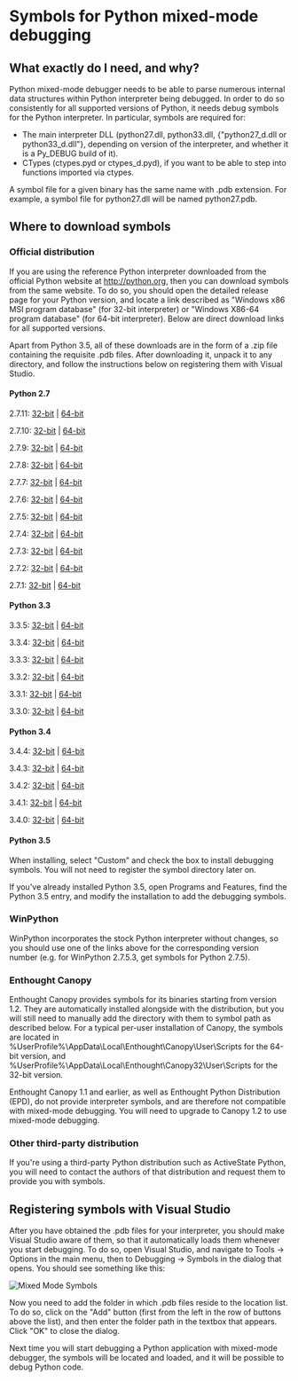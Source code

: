 # Symbols for Python mixed-mode debugging

## What exactly do I need, and why?

Python mixed-mode debugger needs to be able to parse numerous internal data structures within Python interpreter being debugged. In order to do so consistently for all supported versions of Python, it needs debug symbols for the Python interpreter. In particular, symbols are required for:

* The main interpreter DLL (python27.dll, python33.dll, {"python27_d.dll or python33_d.dll"}, depending on version of the interpreter, and whether it is a Py_DEBUG build of it).
* CTypes (ctypes.pyd or ctypes_d.pyd), if you want to be able to step into functions imported via ctypes.

A symbol file for a given binary has the same name with .pdb extension. For example, a symbol file for python27.dll will be named python27.pdb.

## Where to download symbols

### Official distribution

If you are using the reference Python interpreter downloaded from the official Python website at http://python.org, then you can download symbols from the same website. To do so, you should open the detailed release page for your Python version, and locate a link described as "Windows x86 MSI program database" (for 32-bit interpreter) or "Windows X86-64 program database" (for 64-bit interpreter). Below are direct download links for all supported versions.

Apart from Python 3.5, all of these downloads are in the form of a .zip file containing the requisite .pdb files. After downloading it, unpack it to any directory, and follow the instructions below on registering them with Visual Studio.

#### Python 2.7
2.7.11: [32-bit](https://www.python.org/ftp/python/2.7.11/python-2.7.11-pdb.zip) | [64-bit](https://www.python.org/ftp/python/2.7.11/python-2.7.11.amd64-pdb.zip)

2.7.10: [32-bit](https://www.python.org/ftp/python/2.7.10/python-2.7.10-pdb.zip) | [64-bit](https://www.python.org/ftp/python/2.7.10/python-2.7.10.amd64-pdb.zip)

2.7.9: [32-bit](https://www.python.org/ftp/python/2.7.9/python-2.7.9-pdb.zip) | [64-bit](https://www.python.org/ftp/python/2.7.9/python-2.7.9.amd64-pdb.zip)

2.7.8: [32-bit](https://www.python.org/ftp/python/2.7.8/python-2.7.8-pdb.zip) | [64-bit](https://www.python.org/ftp/python/2.7.8/python-2.7.8.amd64-pdb.zip)

2.7.7: [32-bit](https://www.python.org/ftp/python/2.7.7/python-2.7.7-pdb.zip) | [64-bit](https://www.python.org/ftp/python/2.7.7/python-2.7.7.amd64-pdb.zip)

2.7.6: [32-bit](http://python.org/ftp/python/2.7.6/python-2.7.6-pdb.zip) | [64-bit](http://python.org/ftp/python/2.7.6/python-2.7.6.amd64-pdb.zip)

2.7.5: [32-bit](http://python.org/ftp/python/2.7.5/python-2.7.5-pdb.zip) | [64-bit](http://python.org/ftp/python/2.7.5/python-2.7.5.amd64-pdb.zip)

2.7.4: [32-bit](http://python.org/ftp/python/2.7.4/python-2.7.4-pdb.zip) | [64-bit](http://python.org/ftp/python/2.7.4/python-2.7.4.amd64-pdb.zip)

2.7.3: [32-bit](http://python.org/ftp/python/2.7.3/python-2.7.3-pdb.zip) | [64-bit](http://python.org/ftp/python/2.7.3/python-2.7.3.amd64-pdb.zip)

2.7.2: [32-bit](http://python.org/ftp/python/2.7.2/python-2.7.2-pdb.zip) | [64-bit](http://python.org/ftp/python/2.7.2/python-2.7.2.amd64-pdb.zip)

2.7.1: [32-bit](http://python.org/ftp/python/2.7.1/python-2.7.1-pdb.zip) | [64-bit](http://python.org/ftp/python/2.7.1/python-2.7.1.amd64-pdb.zip)

#### Python 3.3
3.3.5: [32-bit](http://www.python.org/ftp/python/3.3.5/python-3.3.5-pdb.zip) | [64-bit](http://www.python.org/ftp/python/3.3.5/python-3.3.5.amd64-pdb.zip)

3.3.4: [32-bit](http://python.org/ftp/python/3.3.4/python-3.3.4-pdb.zip) | [64-bit](http://python.org/ftp/python/3.3.4/python-3.3.4.amd64-pdb.zip)

3.3.3: [32-bit](http://python.org/ftp/python/3.3.3/python-3.3.3-pdb.zip) | [64-bit](http://python.org/ftp/python/3.3.3/python-3.3.3.amd64-pdb.zip)

3.3.2: [32-bit](http://python.org/ftp/python/3.3.2/python-3.3.2-pdb.zip) | [64-bit](http://python.org/ftp/python/3.3.2/python-3.3.2.amd64-pdb.zip)

3.3.1: [32-bit](http://python.org/ftp/python/3.3.1/python-3.3.1-pdb.zip) | [64-bit](http://python.org/ftp/python/3.3.1/python-3.3.1.amd64-pdb.zip)

3.3.0: [32-bit](http://python.org/ftp/python/3.3.0/python-3.3.0-pdb.zip) | [64-bit](http://python.org/ftp/python/3.3.0/python-3.3.0.amd64-pdb.zip)

#### Python 3.4
3.4.4: [32-bit](https://www.python.org/ftp/python/3.4.4/python-3.4.4-pdb.zip) | [64-bit](https://www.python.org/ftp/python/3.4.4/python-3.4.4.amd64-pdb.zip)

3.4.3: [32-bit](https://www.python.org/ftp/python/3.4.3/python-3.4.3-pdb.zip) | [64-bit](https://www.python.org/ftp/python/3.4.3/python-3.4.3.amd64-pdb.zip)

3.4.2: [32-bit](https://www.python.org/ftp/python/3.4.2/python-3.4.2-pdb.zip) | [64-bit](https://www.python.org/ftp/python/3.4.2/python-3.4.2.amd64-pdb.zip)

3.4.1: [32-bit](https://www.python.org/ftp/python/3.4.1/python-3.4.1-pdb.zip) | [64-bit](https://www.python.org/ftp/python/3.4.1/python-3.4.1.amd64-pdb.zip)

3.4.0: [32-bit](https://www.python.org/ftp/python/3.4.0/python-3.4.0-pdb.zip) | [64-bit](https://www.python.org/ftp/python/3.4.0/python-3.4.0.amd64-pdb.zip)

#### Python 3.5
When installing, select "Custom" and check the box to install debugging symbols. You will not need to register the symbol directory later on.

If you've already installed Python 3.5, open Programs and Features, find the Python 3.5 entry, and modify the installation to add the debugging symbols.

### WinPython

WinPython incorporates the stock Python interpreter without changes, so you should use one of the links above for the corresponding version number (e.g. for WinPython 2.7.5.3, get symbols for Python 2.7.5).

### Enthought Canopy

Enthought Canopy provides symbols for its binaries starting from version 1.2. They are automatically installed alongside with the distribution, but you will still need to manually add the directory with them to symbol path as described below. For a typical per-user installation of Canopy, the symbols are located in %UserProfile%\AppData\Local\Enthought\Canopy\User\Scripts for the 64-bit version, and %UserProfile%\AppData\Local\Enthought\Canopy32\User\Scripts for the 32-bit version.

Enthought Canopy 1.1 and earlier, as well as Enthought Python Distribution (EPD), do not provide interpreter symbols, and are therefore not compatible with mixed-mode debugging. You will need to upgrade to Canopy 1.2 to use mixed-mode debugging.

### Other third-party distribution

If you're using a third-party Python distribution such as ActiveState Python, you will need to contact the authors of that distribution and request them to provide you with symbols. 

## Registering symbols with Visual Studio

After you have obtained the .pdb files for your interpreter, you should make Visual Studio aware of them, so that it automatically loads them whenever you start debugging. To do so, open Visual Studio, and navigate to Tools -> Options in the main menu, then to Debugging -> Symbols in the dialog that opens. You should see something like this:

![Mixed Mode Symbols](Images/MMDSymbols.png)

Now you need to add the folder in which .pdb files reside to the location list. To do so, click on the "Add" button (first from the left in the row of buttons above the list), and then enter the folder path in the textbox that appears. Click "OK" to close the dialog.

Next time you will start debugging a Python application with mixed-mode debugger, the symbols will be located and loaded, and it will be possible to debug Python code.
